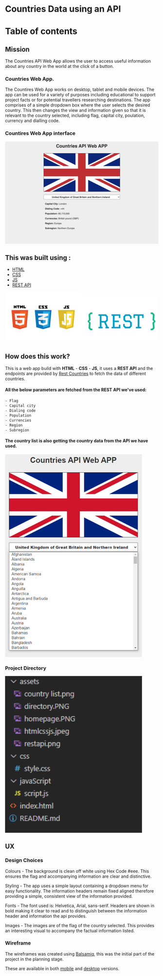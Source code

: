# Countries Data using an API

# Table of contents

## Mission

The Countries API Web App allows the user to access useful information about any country in the world at the click of a button.

### Countries Web App. 

The Countires Web App works on desktop, tablet and mobile devices. The app can be used for a variety of purposes including educational to support project facts or for potential travellers researching destinations. The app comprises of a simple dropdown box where the user selects the desired country. This then changes the view and information given so that it is relevant to the country selected, including flag, capital city, poulation, currency and dialling code.

### Countires Web App interface

![Countries Web App Screenshot](assets/countries-web-app.png "Countries Web App Interface")

## This was built using :

- [HTML](https://en.wikipedia.org/wiki/HTML)
- [CSS](https://en.wikipedia.org/wiki/Cascading_Style_Sheets)
- [JS](https://en.wikipedia.org/wiki/JavaScript)
- [REST API](https://en.wikipedia.org/wiki/Representational_state_transfer)

<img src="assets/htmlcssjs.jpeg" width="250px">
<img src="assets/restapi.png" width="250px">

## How does this work?

This is a web app build with **HTML** - **CSS** - **JS**, it uses a **REST API** and the endpoints are provided by [Rest Countries](https://restcountries.eu/) to fetch the data of different countries.

#### All the below parameters are fetched from the REST API we've used:

    - Flag
    - Capital city
    - Dialing code
    - Population
    - Currencies
    - Region
    - Subregion

#### The country list is also getting the country data from the API we have used.

<img src="assets/country list.png" width="450px">

### Project Directory

<img src="assets/directory.PNG" width="450px">

## UX

### Design Choices

Colours - The background is clean off white using Hex Code #eee. This ensures the flag and accompanying information are clear and distinctive. 

Styling - The app uses a simple layout containing a dropdown menu for easy functionality. The information headers remain fixed aligned therefore providing a simple, consistent view of the information provided.

Fonts - The font used is: Helvetica, Arial, sans-serif. Headers are shown in bold making it clear to read and to distinguish between the information header and information the api provides.

Images - The images are of the flag of the country selected. This provides an interesting visual to accompany the factual information listed.

### Wireframe

The wireframes was created using [Balsamiq](https://balsamiq.com/wireframes/desktop/), this was the initial part of the project in the planning stage.

These are available in both [mobile](wireframe/Mobilecopy.png) and [desktop](wireframe/NewMockup1.png) versions.
